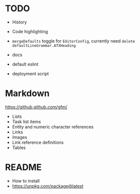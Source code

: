# TODO
- History
- Code highlighting

- `mergeDefaults` toggle for `EditorConfig`, currently need `delete defaultLineGrammar.ATXHeading`

- docs
- default eslint
- deployment script

# Markdown
https://github.github.com/gfm/

- Lists
- Task list items
- Entity and numeric character references
- Links
- Images
- Link reference definitions
- Tables

# README
- How to install
- https://unpkg.com/package@latest
